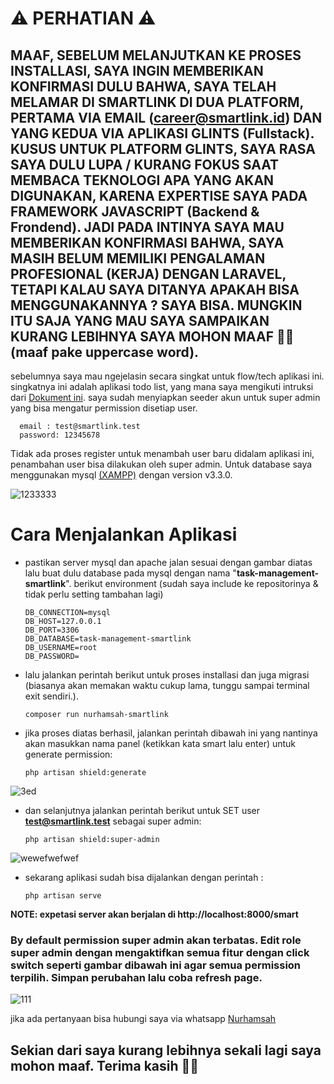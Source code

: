 # ⚠ PERHATIAN ⚠
## MAAF, SEBELUM MELANJUTKAN KE PROSES INSTALLASI, SAYA INGIN MEMBERIKAN KONFIRMASI DULU BAHWA, SAYA TELAH MELAMAR DI SMARTLINK DI DUA PLATFORM, PERTAMA VIA EMAIL (career@smartlink.id) DAN YANG KEDUA VIA APLIKASI GLINTS (Fullstack). KUSUS UNTUK PLATFORM GLINTS, SAYA RASA SAYA DULU LUPA / KURANG FOKUS SAAT MEMBACA TEKNOLOGI APA YANG AKAN DIGUNAKAN, KARENA EXPERTISE SAYA PADA FRAMEWORK JAVASCRIPT (Backend & Frondend). JADI PADA INTINYA SAYA MAU MEMBERIKAN KONFIRMASI BAHWA, SAYA MASIH BELUM MEMILIKI PENGALAMAN PROFESIONAL (KERJA) DENGAN LARAVEL, TETAPI KALAU SAYA DITANYA APAKAH BISA MENGGUNAKANNYA ? SAYA BISA. MUNGKIN ITU SAJA YANG MAU SAYA SAMPAIKAN KURANG LEBIHNYA SAYA MOHON MAAF 🙏🏼 (maaf pake uppercase word).

sebelumnya saya mau ngejelasin secara singkat untuk flow/tech aplikasi ini. singkatnya ini adalah aplikasi todo list, 
yang mana saya mengikuti intruksi dari [Dokument ini](https://drive.google.com/file/d/19ZCDAMKELm4Tgm7QWTgHoNbY-3FzdElP/view?usp=sharing). saya sudah menyiapkan seeder akun untuk super admin yang bisa mengatur permission disetiap user. 

      email : test@smartlink.test
      password: 12345678
Tidak ada proses register untuk menambah user baru didalam aplikasi ini, penambahan user bisa dilakukan oleh super admin. Untuk database saya menggunakan mysql 
[(XAMPP)](https://www.apachefriends.org/download.html) dengan version v3.3.0.


![1233333](https://github.com/user-attachments/assets/b177d8e3-dabe-4e56-9e39-2bb11dc22980)


# Cara Menjalankan Aplikasi
-   pastikan server mysql dan apache jalan sesuai dengan gambar diatas lalu buat dulu database pada mysql dengan nama "**task-management-smartlink**". berikut environment (sudah saya include ke repositorinya & tidak perlu setting tambahan lagi)

        DB_CONNECTION=mysql
        DB_HOST=127.0.0.1
        DB_PORT=3306
        DB_DATABASE=task-management-smartlink
        DB_USERNAME=root
        DB_PASSWORD=

-   lalu jalankan perintah berikut untuk proses installasi dan juga migrasi (biasanya akan memakan waktu cukup lama, tunggu sampai terminal exit sendiri.).

        composer run nurhamsah-smartlink

-   jika proses diatas berhasil, jalankan perintah dibawah ini yang nantinya akan masukkan nama panel (ketikkan kata smart lalu enter) untuk generate permission:
        
        php artisan shield:generate
![3ed](https://github.com/user-attachments/assets/28ce3878-21e3-4316-96d8-5500f99a12ed)

-   dan selanjutnya jalankan perintah berikut untuk SET user **test@smartlink.test** sebagai super admin:

        php artisan shield:super-admin
![wewefwefwef](https://github.com/user-attachments/assets/c18a7da3-b8d8-4621-a645-e8cc1d6f305a)


-   sekarang aplikasi sudah bisa dijalankan dengan perintah : 

        php artisan serve

**NOTE: expetasi server akan berjalan di http://localhost:8000/smart**

### By default permission super admin akan terbatas. Edit role super admin dengan mengaktifkan semua fitur dengan click switch seperti gambar dibawah ini agar semua permission terpilih. Simpan perubahan lalu coba refresh page.
![111](https://github.com/user-attachments/assets/b502929c-e8f3-494a-ab1b-356a509ea936)


jika ada pertanyaan bisa hubungi saya via whatsapp [Nurhamsah](https://wa.me/6281213221343)




## Sekian dari saya kurang lebihnya sekali lagi saya mohon maaf. Terima kasih 🙏🏼
